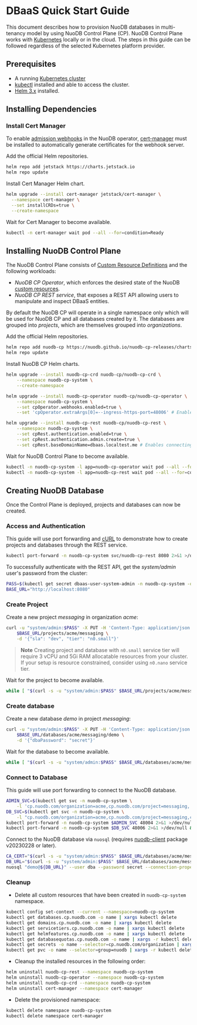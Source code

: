 # DBaaS Quick Start Guide

This document describes how to provision NuoDB databases in multi-tenancy model by using NuoDB Control Plane (CP).
NuoDB Control Plane works with [Kubernetes][1] locally or in the cloud.
The steps in this guide can be followed regardless of the selected Kubernetes platform provider.

## Prerequisites

- A running [Kubernetes cluster][2]
- [kubectl][3] installed and able to access the cluster.
- [Helm 3.x][4] installed.

## Installing Dependencies

### Install Cert Manager

To enable [admission webhooks][7] in the NuoDB operator, [cert-manager](https://github.com/cert-manager/cert-manager) must be installed to automatically generate certificates for the webhook server.

Add the official Helm repositories.

```sh
helm repo add jetstack https://charts.jetstack.io
helm repo update
```

Install Cert Manager Helm chart.

```sh
helm upgrade --install cert-manager jetstack/cert-manager \
  --namespace cert-manager \
  --set installCRDs=true \
  --create-namespace
```

Wait for Cert Manager to become available.

```sh
kubectl -n cert-manager wait pod --all --for=condition=Ready
```

## Installing NuoDB Control Plane

The NuoDB Control Plane consists of [Custom Resource Definitions][5] and the following workloads:

- *NuoDB CP Operator*, which enforces the desired state of the NuoDB [custom resources][6].
- *NuoDB CP REST service*, that exposes a REST API allowing users to manipulate and inspect DBaaS entities.

By default the NuoDB CP will operate in a single namespace only which will be used for NuoDB CP and all databases created by it.
The databases are grouped into *projects*, which are themselves grouped into *organizations*.

Add the official Helm repositories.

```sh
helm repo add nuodb-cp https://nuodb.github.io/nuodb-cp-releases/charts
helm repo update
```

Install NuoDB CP Helm charts.

```sh
helm upgrade --install nuodb-cp-crd nuodb-cp/nuodb-cp-crd \
    --namespace nuodb-cp-system \
    --create-namespace

helm upgrade --install nuodb-cp-operator nuodb-cp/nuodb-cp-operator \
    --namespace nuodb-cp-system \
    --set cpOperator.webhooks.enabled=true \
    --set 'cpOperator.extraArgs[0]=--ingress-https-port=48006' # Enables connecting to databases with port-forwarding

helm upgrade --install nuodb-cp-rest nuodb-cp/nuodb-cp-rest \
    --namespace nuodb-cp-system \
    --set cpRest.authentication.enabled=true \
    --set cpRest.authentication.admin.create=true \
    --set cpRest.baseDomainName=dbaas.localtest.me # Enables connecting to databases with port-forwarding
```

Wait for NuoDB Control Plane to become available.

```sh
kubectl -n nuodb-cp-system -l app=nuodb-cp-operator wait pod --all --for=condition=Ready
kubectl -n nuodb-cp-system -l app=nuodb-cp-rest wait pod --all --for=condition=Ready
```

## Creating NuoDB Database

Once the Control Plane is deployed, projects and databases can now be created.

### Access and Authentication

This guide will use port forwarding and [cURL][9] to demonstrate how to create projects and databases through the REST service.

```sh
kubectl port-forward -n nuodb-cp-system svc/nuodb-cp-rest 8080 2>&1 >/dev/null &
```

To successfully authenticate with the REST API, get the *system/admin* user's password from the cluster:

```sh
PASS=$(kubectl get secret dbaas-user-system-admin -n nuodb-cp-system -o jsonpath='{.data.password}' | base64 -d)
BASE_URL="http://localhost:8080"
```

### Create Project

Create a new project *messaging* in organization *acme*:

```sh
curl -u "system/admin:$PASS" -X PUT -H 'Content-Type: application/json' \
    $BASE_URL/projects/acme/messaging \
    -d '{"sla": "dev", "tier": "n0.small"}'
```

>**Note**
> Creating project and database with `n0.small` service tier will require 3 vCPU and 5Gi RAM allocatable resources from your cluster. If your setup is resource constrained, consider using `n0.nano` service tier.

Wait for the project to become available.

```sh
while [ "$(curl -s -u "system/admin:$PASS" $BASE_URL/projects/acme/messaging | jq '.status.ready')" != "true" ]; do echo "Waiting ..."; sleep 5; done; echo "Domain is available"
```

### Create database

Create a new database *demo* in project *messaging*:

```sh
curl -u "system/admin:$PASS" -X PUT -H 'Content-Type: application/json' \
    $BASE_URL/databases/acme/messaging/demo \
    -d '{"dbaPassword": "secret"}'
```

Wait for the database to become available.

```sh
while [ "$(curl -s -u "system/admin:$PASS" $BASE_URL/databases/acme/messaging/demo | jq '.status.ready')" != "true" ]; do echo "Waiting ..."; sleep 5; done; echo "Database is available"
```

### Connect to Database

This guide will use port forwarding to connect to the NuoDB database.

```sh
ADMIN_SVC=$(kubectl get svc -n nuodb-cp-system \
    -l 'cp.nuodb.com/organization=acme,cp.nuodb.com/project=messaging,!cp.nuodb.com/database' -oname | grep "clusterip")
DB_SVC=$(kubectl get svc -n nuodb-cp-system \
    -l "cp.nuodb.com/organization=acme,cp.nuodb.com/project=messaging,cp.nuodb.com/database" -oname)
kubectl port-forward -n nuodb-cp-system $ADMIN_SVC 48004 2>&1 >/dev/null &
kubectl port-forward -n nuodb-cp-system $DB_SVC 48006 2>&1 >/dev/null &
```

Connect to the NuoDB database via `nuosql` (requires [nuodb-client][8] package v20230228 or later).

```sh
CA_CERT="$(curl -s -u "system/admin:$PASS" $BASE_URL/databases/acme/messaging/demo | jq -r '.status.caPem')"
DB_URL="$(curl -s -u "system/admin:$PASS" $BASE_URL/databases/acme/messaging/demo | jq -r '.status.sqlEndpoint')"
nuosql "demo@${DB_URL}" --user dba --password secret --connection-property trustedCertificates="$CA_CERT"
```

### Cleanup

- Delete all custom resources that have been created in `nuodb-cp-system` namespace.

```sh
kubectl config set-context --current --namespace=nuodb-cp-system
kubectl get databases.cp.nuodb.com -o name | xargs kubectl delete
kubectl get domains.cp.nuodb.com -o name | xargs kubectl delete
kubectl get servicetiers.cp.nuodb.com -o name | xargs kubectl delete
kubectl get helmfeatures.cp.nuodb.com -o name | xargs kubectl delete
kubectl get databasequotas.cp.nuodb.com -o name | xargs -r kubectl delete
kubectl get secrets -o name --selector=cp.nuodb.com/organization | xargs -r kubectl delete
kubectl get pvc -o name --selector=group=nuodb | xargs -r kubectl delete
```

- Cleanup the installed resources in the following order:

```sh
helm uninstall nuodb-cp-rest --namespace nuodb-cp-system
helm uninstall nuodb-cp-operator --namespace nuodb-cp-system
helm uninstall nuodb-cp-crd --namespace nuodb-cp-system
helm uninstall cert-manager --namespace cert-manager
```

- Delete the provisioned namespace:

```sh
kubectl delete namespace nuodb-cp-system
kubectl delete namespace cert-manager
```

[1]: https://kubernetes.io/docs/home/
[2]: https://kubernetes.io/docs/concepts/overview/components/
[3]: https://kubernetes.io/docs/tasks/tools/
[4]: https://helm.sh/
[5]: https://kubernetes.io/docs/concepts/extend-kubernetes/api-extension/custom-resources/#customresourcedefinitions
[6]: https://kubernetes.io/docs/concepts/extend-kubernetes/api-extension/custom-resources/#custom-resources
[7]: https://kubernetes.io/docs/reference/access-authn-authz/extensible-admission-controllers/
[8]: https://github.com/nuodb/nuodb-client/releases
[9]: https://curl.se/
